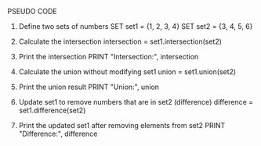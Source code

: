 PSEUDO CODE
 
1. Define two sets of numbers
  SET set1 = {1, 2, 3, 4}
  SET set2 = {3, 4, 5, 6}

2. Calculate the intersection
   intersection = set1.intersection(set2)

3. Print the intersection
  PRINT "Intersection:", intersection

4. Calculate the union without modifying set1
  union = set1.union(set2)

5. Print the union result
  PRINT "Union:", union

6.  Update set1 to remove numbers that are in set2 (difference)
  difference = set1.difference(set2)

7. Print the updated set1 after removing elements from set2
  PRINT "Difference:", difference